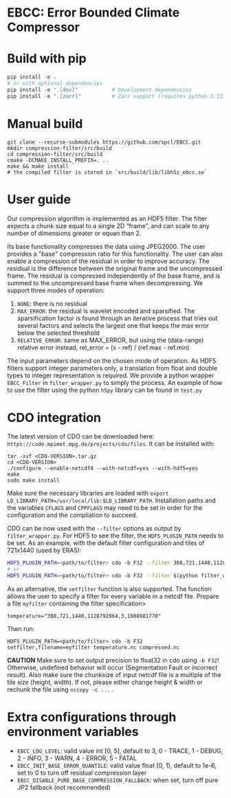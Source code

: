 EBCC: Error Bounded Climate Compressor
======================================

# Build with pip
```python
pip install -e .
# or with optional dependencies
pip install -e ".[dev]"           # Development dependencies
pip install -e ".[zarr]"          # Zarr support (requires python 3.11+ for zarr 3.0+)
```

# Manual build
```
git clone --recurse-submodules https://github.com/spcl/EBCC.git
mkdir compression-filter/src/build
cd compression-filter/src/build
cmake -DCMAKE_INSTALL_PREFIX=. ..
make && make install
# the compiled filter is stored in `src/build/lib/libh5z_ebcc.so`
```

# User guide
Our compression algorithm is implemented as an HDF5 filter. The filter expects a chunk size equal to a single 2D “frame”, and can scale to any number of dimensions greater or equan than 2.

Its base functionality compresses the data using JPEG2000. The user provides a "base" compression ratio for this functionality.
The user can also enable a compression of the residual in order to improve accuracy. The residual is the difference between the original frame and the uncompressed frame. The residual is compressed independently of the base frame, and is summed to the uncompressed base frame when decompressing. We support three modes of operation:
1. `NONE`: there is no residual
2. `MAX_ERROR`: the residual is wavelet encoded and sparsified. The sparsification factor is found through an iterative process that tries out several factors and selects the largest one that keeps the max error below the selected threshold
3. `RELATIVE_ERROR`: same as MAX_ERROR, but using the (data-range) relative error instead, rel_error = (x - ref) / (ref.max - ref.min)

The input parameters depend on the chosen mode of operation. As HDF5 filters support integer parameters only, a translation from float and double types to integer representation is required. We provide a python wrapper `EBCC_Filter` in `filter_wrapper.py` to simply the process. An example of how to use the filter using the python `h5py` library can be found in `test.py`

# CDO integration
The latest version of CDO can be downloaded here: `https://code.mpimet.mpg.de/projects/cdo/files`. It can be installed with:
```
tar -xvf <CDO-VERSION>.tar.gz
cd <CDO-VERSION>
./configure --enable-netcdf4 --with-netcdf=yes --with-hdf5=yes
make
sudo make install
```

Make sure the necessary libraries are loaded with `export LD_LIBRARY_PATH=/usr/local/lib:$LD_LIBRARY_PATH`. Installation paths and the variables `CFLAGS` and `CPPFLAGS` may need to be set in order for the configuration and the compliation to succeed.

CDO can be now used with the `--filter` options as output by `filter_wrapper.py`. For HDF5 to see the filter, the `HDF5_PLUGIN_PATH` needs to be set.
As an example, with the default filter configuration and tiles of 721x1440 (used by ERA5):
```bash
HDF5_PLUGIN_PATH=<path/to/filter> cdo -b F32 --filter 308,721,1440,1128792064,3,1008981770 copy temperature.nc compressed.nc
# or
HDF5_PLUGIN_PATH=<path/to/filter> cdo -b F32 --filter $(python filter_wrapper.py --base_cr 30 --height 721 --width 1440 -m 0.5) copy temperature.nc compressed.nc
```

As an alternative, the `setfilter` function is also supported. The function allows the user to specify a filter for every variable in a netcdf file. Prepare a file `myfilter` containing the filter specification>
```
temperature="308,721,1440,1128792064,3,1008981770"
```

Then run:
```
HDF5_PLUGIN_PATH=<path/to/filter> cdo -b F32 setfilter,filename=myfilter temperature.nc compressed.nc
```
**CAUTION** Make sure to set output precision to float32 in cdo using `-b F32`! Otherwise, undefined behavior will occur (Segmentation Fault or incorrect result). Also make sure the chunksize of input netcdf file is a multiple of the tile size (height, width). If not, please either change height & width or rechunk the file using `nccopy -c ...` .

# Extra configurations through environment variables
- `EBCC_LOG_LEVEL`: valid value int [0, 5], default to 3, 0 - TRACE, 1 - DEBUG, 2 - INFO, 3 - WARN, 4 - ERROR, 5 - FATAL
- `EBCC_INIT_BASE_ERROR_QUANTILE`: valid value float [0, 1), default to 1e-6, set to 0 to turn off residual compression layer
- `EBCC_DISABLE_PURE_BASE_COMPRESSION_FALLBACK`: when set, turn off pure JP2 fallback (not recommended)
